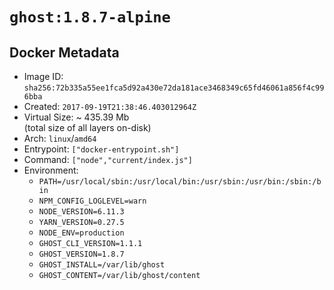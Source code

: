 # `ghost:1.8.7-alpine`

## Docker Metadata

- Image ID: `sha256:72b335a55ee1fca5d92a430e72da181ace3468349c65fd46061a856f4c996bba`
- Created: `2017-09-19T21:38:46.403012964Z`
- Virtual Size: ~ 435.39 Mb  
  (total size of all layers on-disk)
- Arch: `linux`/`amd64`
- Entrypoint: `["docker-entrypoint.sh"]`
- Command: `["node","current/index.js"]`
- Environment:
  - `PATH=/usr/local/sbin:/usr/local/bin:/usr/sbin:/usr/bin:/sbin:/bin`
  - `NPM_CONFIG_LOGLEVEL=warn`
  - `NODE_VERSION=6.11.3`
  - `YARN_VERSION=0.27.5`
  - `NODE_ENV=production`
  - `GHOST_CLI_VERSION=1.1.1`
  - `GHOST_VERSION=1.8.7`
  - `GHOST_INSTALL=/var/lib/ghost`
  - `GHOST_CONTENT=/var/lib/ghost/content`
